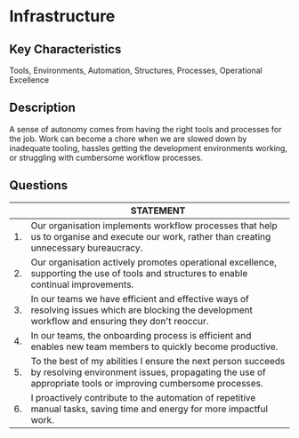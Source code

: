 # Infrastructure

## Key Characteristics
Tools, Environments, Automation, Structures, Processes, Operational Excellence

## Description
A sense of autonomy comes from having the right tools and processes for the job. Work can become a chore when we are slowed down by inadequate tooling, hassles getting the development environments working, or struggling with cumbersome workflow processes.

## Questions

| | STATEMENT  	|
|---	|--- |
| 1. | Our organisation implements workflow processes that help us to organise and execute our work, rather than creating unnecessary bureaucracy. |
| 2. | Our organisation actively promotes operational excellence, supporting the use of tools and structures to enable continual improvements.	|
| 3. | In our teams we have efficient and effective ways of resolving issues which are blocking the development workflow and ensuring they don't reoccur. |
| 4. | In our teams, the onboarding process is efficient and enables new team members to quickly become productive.	|
| 5. | To the best of my abilities I ensure the next person succeeds by resolving environment issues, propagating the use of appropriate tools or improving cumbersome processes.	|
| 6. | I proactively contribute to the automation of repetitive manual tasks, saving time and energy for more impactful work.  |
